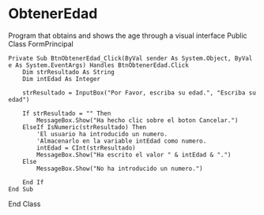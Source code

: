 # ObtenerEdad
Program that obtains and shows the age through a visual interface
Public Class FormPrincipal

    Private Sub BtnObtenerEdad_Click(ByVal sender As System.Object, ByVal e As System.EventArgs) Handles BtnObtenerEdad.Click
        Dim strResultado As String
        Dim intEdad As Integer

        strResultado = InputBox("Por Favor, escriba su edad.", "Escriba su edad")

        If strResultado = "" Then
            MessageBox.Show("Ha hecho clic sobre el boton Cancelar.")
        ElseIf IsNumeric(strResultado) Then
            'El usuario ha introducido un numero.
            'Almacenarlo en la variable intEdad como numero.
            intEdad = CInt(strResultado)
            MessageBox.Show("Ha escrito el valor " & intEdad & ".")
        Else
            MessageBox.Show("No ha introducido un numero.")

        End If
    End Sub
End Class
